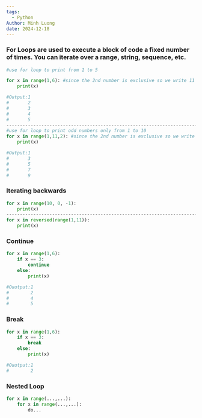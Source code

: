 ```yaml
---
tags:
  - Python
Author: Minh Luong
date: 2024-12-18
---
```

### For Loops are used to execute a block of code a fixed number of times. You can iterate over a range, string, sequence, etc.
```python
#use for loop to print from 1 to 5

for x in range(1,6): #since the 2nd number is exclusive so we write 11 
	print(x)

#Output:1
#       2
#       3
#       4
#       5
---------------------------------------------------------------------------------
#use for loop to print odd numbers only from 1 to 10
for x in range(1,11,2): #since the 2nd number is exclusive so we write 11 
	print(x)

#Output:1
#       3
#       5
#       7
#       9
```

### Iterating backwards
```python
for x in range(10, 0, -1):
	print(x)
---------------------------------------------------------------------------------
for x in reversed(range(1,11)): 
	print(x)
```

### Continue
```python
for x in range(1,6):
	if x == 3:
		continue
	else:
		print(x)

#Ouutput:1
#        2
#        4
#        5
```

### Break
```python
for x in range(1,6):
	if x == 3:
		break
	else:
		print(x)

#Ouutput:1
#        2
```

### Nested Loop
```Python
for x in range(...,...): 
	for x in range(...,...): 
		do...
```

